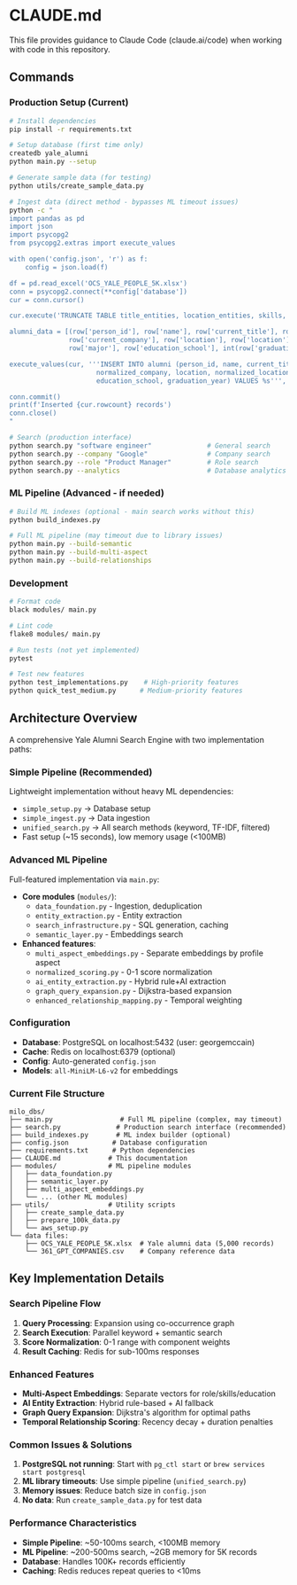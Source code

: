 # CLAUDE.md

This file provides guidance to Claude Code (claude.ai/code) when working with code in this repository.

## Commands

### Production Setup (Current)
```bash
# Install dependencies
pip install -r requirements.txt

# Setup database (first time only)
createdb yale_alumni
python main.py --setup

# Generate sample data (for testing)
python utils/create_sample_data.py

# Ingest data (direct method - bypasses ML timeout issues)
python -c "
import pandas as pd
import json
import psycopg2
from psycopg2.extras import execute_values

with open('config.json', 'r') as f:
    config = json.load(f)

df = pd.read_excel('OCS_YALE_PEOPLE_5K.xlsx')
conn = psycopg2.connect(**config['database'])
cur = conn.cursor()

cur.execute('TRUNCATE TABLE title_entities, location_entities, skills, experience, alumni RESTART IDENTITY CASCADE')

alumni_data = [(row['person_id'], row['name'], row['current_title'], row['current_company'], 
               row['current_company'], row['location'], row['location'], row['degree'], 
               row['major'], row['education_school'], int(row['graduation_year'])) for _, row in df.iterrows()]

execute_values(cur, '''INSERT INTO alumni (person_id, name, current_title, current_company, 
                      normalized_company, location, normalized_location, degree, major, 
                      education_school, graduation_year) VALUES %s''', alumni_data)

conn.commit()
print(f'Inserted {cur.rowcount} records')
conn.close()
"

# Search (production interface)
python search.py "software engineer"              # General search
python search.py --company "Google"               # Company search  
python search.py --role "Product Manager"         # Role search
python search.py --analytics                      # Database analytics
```

### ML Pipeline (Advanced - if needed)
```bash
# Build ML indexes (optional - main search works without this)
python build_indexes.py

# Full ML pipeline (may timeout due to library issues)
python main.py --build-semantic
python main.py --build-multi-aspect
python main.py --build-relationships
```

### Development
```bash
# Format code
black modules/ main.py

# Lint code
flake8 modules/ main.py

# Run tests (not yet implemented)
pytest

# Test new features
python test_implementations.py    # High-priority features
python quick_test_medium.py      # Medium-priority features
```

## Architecture Overview

A comprehensive Yale Alumni Search Engine with two implementation paths:

### Simple Pipeline (Recommended)
Lightweight implementation without heavy ML dependencies:
- `simple_setup.py` → Database setup
- `simple_ingest.py` → Data ingestion  
- `unified_search.py` → All search methods (keyword, TF-IDF, filtered)
- Fast setup (~15 seconds), low memory usage (<100MB)

### Advanced ML Pipeline
Full-featured implementation via `main.py`:
- **Core modules** (`modules/`):
  - `data_foundation.py` - Ingestion, deduplication
  - `entity_extraction.py` - Entity extraction
  - `search_infrastructure.py` - SQL generation, caching
  - `semantic_layer.py` - Embeddings search
- **Enhanced features**:
  - `multi_aspect_embeddings.py` - Separate embeddings by profile aspect
  - `normalized_scoring.py` - 0-1 score normalization
  - `ai_entity_extraction.py` - Hybrid rule+AI extraction
  - `graph_query_expansion.py` - Dijkstra-based expansion
  - `enhanced_relationship_mapping.py` - Temporal weighting

### Configuration
- **Database**: PostgreSQL on localhost:5432 (user: georgemccain)
- **Cache**: Redis on localhost:6379 (optional)
- **Config**: Auto-generated `config.json`
- **Models**: `all-MiniLM-L6-v2` for embeddings

### Current File Structure
```
milo_dbs/
├── main.py                 # Full ML pipeline (complex, may timeout)
├── search.py              # Production search interface (recommended)
├── build_indexes.py       # ML index builder (optional)
├── config.json           # Database configuration
├── requirements.txt      # Python dependencies
├── CLAUDE.md            # This documentation
├── modules/             # ML pipeline modules
│   ├── data_foundation.py
│   ├── semantic_layer.py
│   ├── multi_aspect_embeddings.py
│   └── ... (other ML modules)
├── utils/               # Utility scripts
│   ├── create_sample_data.py
│   ├── prepare_100k_data.py
│   └── aws_setup.py
└── data files:
    ├── OCS_YALE_PEOPLE_5K.xlsx  # Yale alumni data (5,000 records)
    └── 361_GPT_COMPANIES.csv    # Company reference data
```

## Key Implementation Details

### Search Pipeline Flow
1. **Query Processing**: Expansion using co-occurrence graph
2. **Search Execution**: Parallel keyword + semantic search
3. **Score Normalization**: 0-1 range with component weights
4. **Result Caching**: Redis for sub-100ms responses

### Enhanced Features
- **Multi-Aspect Embeddings**: Separate vectors for role/skills/education
- **AI Entity Extraction**: Hybrid rule-based + AI fallback
- **Graph Query Expansion**: Dijkstra's algorithm for optimal paths
- **Temporal Relationship Scoring**: Recency decay + duration penalties

### Common Issues & Solutions
1. **PostgreSQL not running**: Start with `pg_ctl start` or `brew services start postgresql`
2. **ML library timeouts**: Use simple pipeline (`unified_search.py`)
3. **Memory issues**: Reduce batch size in `config.json`
4. **No data**: Run `create_sample_data.py` for test data

### Performance Characteristics
- **Simple Pipeline**: ~50-100ms search, <100MB memory
- **ML Pipeline**: ~200-500ms search, ~2GB memory for 5K records
- **Database**: Handles 100K+ records efficiently
- **Caching**: Redis reduces repeat queries to <10ms